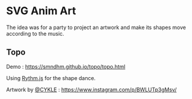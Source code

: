 # SVG Anim Art

The idea was for a party to project an artwork and make its shapes move according to the music.

## Topo

Demo : https://smndhm.github.io/topo/topo.html

Using [Rythm.js](https://github.com/Okazari/Rythm.js) for the shape dance.

Artwork by [@CYKLE](https://www.instagram.com/cykle_graphic/) : https://www.instagram.com/p/BWLUTp3gMsv/
